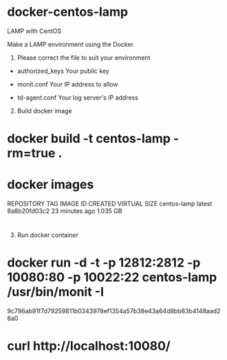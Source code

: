 docker-centos-lamp
==================

LAMP with CentOS

Make a LAMP environment using the Docker.

1. Please correct the file to suit your environment

 - authorized_keys
   Your public key

 - monit.conf
   Your IP address to allow

 - td-agent.conf
   Your log server's IP address

2. Build docker image

 # docker build -t centos-lamp -rm=true .
 # docker images
 REPOSITORY               TAG                 IMAGE ID            CREATED             VIRTUAL SIZE
 centos-lamp              latest              8a8b20fd03c2        23 minutes ago      1.035 GB
 #


3. Run docker container

 # docker run -d -t -p 12812:2812 -p 10080:80 -p 10022:22 centos-lamp /usr/bin/monit -I
 9c796ab91f7d79259811b0343978ef1354a57b38e43a64d8bb83b4148aad28a0
 # curl http://localhost:10080/
